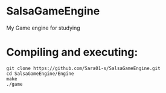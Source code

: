 # SalsaGameEngine
My Game engine for studying

# Compiling and executing:
```
git clone https://github.com/Sara01-s/SalsaGameEngine.git
cd SalsaGameEngine/Engine
make
./game
